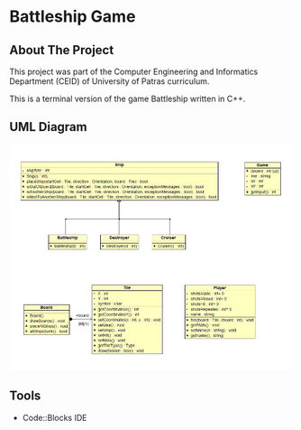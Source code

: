 # Battleship Game

## About The Project

This project was part of the Computer Engineering and Informatics Department (CEID) of University of Patras curriculum.

This is a terminal version of the game Battleship written in C++.

## UML Diagram
![UML Diagram](UMLDiagram.png)

## Tools
* Code::Blocks IDE
